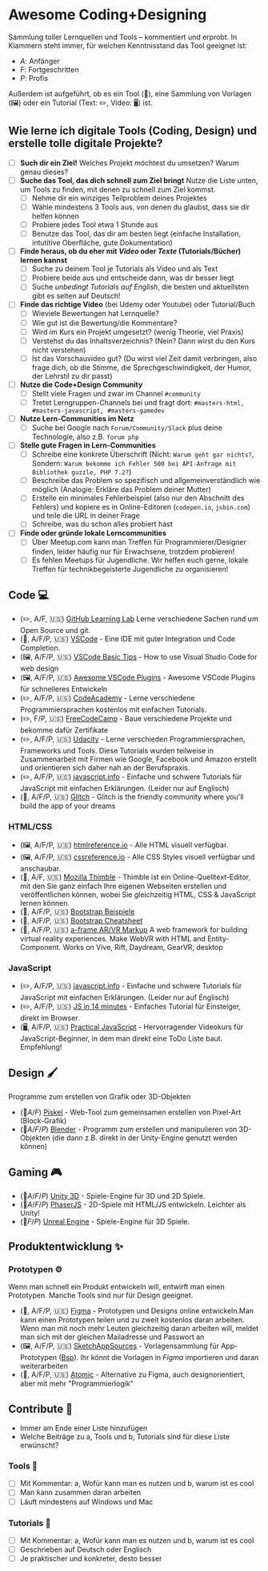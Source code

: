 # Awesome Coding+Designing
Sammlung toller Lernquellen und Tools – kommentiert und erprobt.
In Klammern steht immer, für welchen Kenntnisstand das Tool geeignet ist:

- *A*: Anfänger
- *F*: Fortgeschritten
- *P*: Profis

Außerdem ist aufgeführt, ob es ein Tool (🔨), eine Sammlung von Vorlagen (🖼) oder ein Tutorial (Text: ✏️, Video: 🖥) ist.

## Wie lerne ich digitale Tools (Coding, Design) und erstelle tolle digitale Projekte?

- [ ] **Such dir ein Ziel!** Welches Projekt möchtest du umsetzen? Warum genau dieses?
- [ ] **Suche das Tool, das dich schnell zum Ziel bringt** Nutze die Liste unten, um Tools zu finden, mit denen zu schnell zum Ziel kommst. 
	- [ ] Nehme dir ein winziges Teilproblem deines Projektes 
	- [ ] Wähle mindestens 3 Tools aus, von denen du glaubst, dass sie dir helfen können
	- [ ] Probiere jedes Tool etwa 1 Stunde aus
	- [ ] Benutze das Tool, das dir am besten liegt (einfache Installation, intutitive Oberfläche, gute Dokumentation) 
- [ ] **Finde heraus, ob du eher mit *Video* oder *Texte* (Tutorials/Bücher) lernen kannst**
	- [ ] Suche zu deinem Tool je Tutorials als Video und als Text
	- [ ] Probiere beide aus und entscheide dann, was dir besser liegt
	- [ ] Suche _unbedingt Tutorials auf English_, die besten und aktuellsten gibt es selten auf Deutsch!
- [ ]  **Finde das richtige Video** (bei Udemy oder Youtube) oder Tutorial/Buch
    - [ ] Wieviele Bewertungen hat Lernquelle?
    - [ ] Wie gut ist die Bewertung/die Kommentare?
    - [ ] Wird im Kurs ein Projekt umgesetzt? (wenig Theorie, viel Praxis)
    - [ ] Verstehst du das Inhaltsverzeichnis? (Nein? Dann wirst du den Kurs nicht verstehen)
    - [ ] Ist das Vorschauvideo gut? (Du wirst viel Zeit damit verbringen, also frage dich, ob die Stimme, die Sprechgeschwindigkeit, der Humor, der Lehrstil zu dir passt)
- [ ] **Nutze die Code+Design Community**
    - [ ] Stellt viele Fragen und zwar im Channel `#community`
    - [ ] Tretet Lerngruppen-Channels bei und fragt dort: `#masters-html, #masters-javascript, #masters-gamedev`
- [ ] **Nutze Lern-Communities im Netz**
    - [ ] Suche bei Google nach `Forum/Community/Slack` plus deine Technologie, also z.B. `forum php`
- [ ] **Stelle gute Fragen in Lern-Communities** 
    - [ ] Schreibe eine konkrete Überschrift (Nicht: `Warum geht gar nichts?`, Sondern: `Warum bekomme ich Fehler 500 bei API-Anfrage mit Bibliothek guzzle, PHP 7.2?`)
    - [ ] Beschreibe das Problem so spezifisch und allgemeinverständlich wie möglich (Analogie: Erkläre das Problem deiner Mutter)
    - [ ] Erstelle ein minimales Fehlerbeispiel (also nur den Abschnitt des Fehlers) und kopiere es in Online-Editoren (`codepen.io`, `jsbin.com`) und teile die URL in deiner Frage
    - [ ] Schreibe, was du schon alles probiert hast
- [ ]  **Finde oder gründe lokale Lerncommunities**
    - [ ] Über Meetup.com kann man Treffen für Programmierer/Designer finden, leider häufig nur für Erwachsene, trotzdem probieren!
    - [ ] Es fehlen Meetups für Jugendliche. Wir helfen euch gerne, lokale Treffen für technikbegeisterte Jugendliche zu organisieren!

## Code 💻

- (✏️, A/F, :us:) [GitHub Learning Lab](https://lab.github.com/courses) Lerne verschiedene Sachen rund um Open Source und git.
- (🔨, A/F/P, :us:) [VSCode](https://code.visualstudio.com/) - Eine IDE mit guter Integration und Code Completion.
- (🖼, A/F/P, :us:) [VSCode Basic Tips](https://medium.com/@martin_betz/how-to-use-visual-studio-code-for-web-design-f2a2450f54d9) - How to use Visual Studio Code for web design
- (🖼, A/F/P, :us:) [Awesome VSCode Plugins](https://codeburst.io/top-javascript-vscode-extensions-for-faster-development-c687c39596f5) - Awesome VSCode Plugins für schnelleres Entwickeln
- (✏️, A/F/P, :us:) [CodeAcademy](https://www.codecademy.com/) - Lerne verschiedene Programmiersprachen kostenlos mit einfachen Tutorials.
- (✏️, F/P, :us:) [FreeCodeCamp](https://www.freecodecamp.org/) - Baue verschiedene Projekte und bekomme dafür Zertifikate
- (✏️, A/F/P, :us:) [Udacity](https://de.udacity.com/course/all) - Lerne verschieden Programmiersprachen, Frameworks und Tools. Diese Tutorials wurden teilweise in Zusammenarbeit mit Firmen wie Google, Facebook und Amazon erstellt und orientieren sich daher nah an der Berufspraxis.
- (✏️, A/F/P, :us:) [javascript.info](https://javascript.info/) - Einfache und schwere Tutorials für JavaScript mit einfachen Erklärungen. (Leider nur auf Englisch)
- (🔨, A/F/P, :us:) [Glitch](https://glitch.com/) - Glitch is the friendly community where you'll build the app of your dreams

### HTML/CSS

- (🖼, A/F/P, :us:) [htmlreference.io](https://htmlreference.io/) - Alle HTML visuell verfügbar.
- (🖼, A/F/P, :us:) [cssreference.io](https://cssreference.io/) - Alle CSS Styles visuell verfügbar und anschaubar.
- (🔨, A/F, :us:) [Mozilla Thimble](https://thimble.mozilla.org/) - Thimble ist ein Online-Quelltext-Editor, mit den Sie ganz einfach Ihre eigenen Webseiten erstellen und veröffentlichen können, wobei Sie gleichzeitig HTML, CSS & JavaScript lernen können.
- (🔨, A/F/P, :us:) [Bootstrap Beispiele](https://getbootstrap.com/docs/4.1/examples/)
- (🔨, A/F/P, :us:) [Bootstrap Cheatsheet](https://hackerthemes.com/bootstrap-cheatsheet/)
- (🔨, A/F/P, :us:) [a-frame AR/VR Markup](https://aframe.io/)  A web framework for building virtual reality experiences. Make WebVR with HTML and Entity-Component. Works on Vive, Rift, Daydream, GearVR, desktop


### JavaScript

- (✏️, A/F/P, :us:) [javascript.info](https://javascript.info/) - Einfache und schwere Tutorials für JavaScript mit einfachen Erklärungen. (Leider nur auf Englisch)
- (✏️, A/F/P, :us:) [JS in 14 minutes](https://jgthms.com/javascript-in-14-minutes/) - Einfaches Tutorial für Einsteiger, direkt im Browser.
- (🖥, A/F/P, :us:) [Practical JavaScript](https://watchandcode.com/p/practical-javascript) - Hervorragender Videokurs für JavaScript-Beginner, in dem man direkt eine ToDo Liste baut. Empfehlung!

## Design 🖌

Programme zum erstellen von Grafik oder 3D-Objekten

- (🔨*A*/*F*) [Piskel](https://www.piskelapp.com/) - Web-Tool zum gemeinsamen erstellen von Pixel-Art (Block-Grafik)
- (🔨*A*/*F*/*P*) [Blender](https://www.blender.org/) - Programm zum erstellen und manipulieren von 3D-Objekten (die dann z.B. direkt in der Unity-Engine genutzt werden können)

## Gaming 🎮

- (🔨*A*/*F*/*P*) [Unity 3D](https://unity3d.com/) - Spiele-Engine für 3D und 2D Spiele.
- (🔨*A*/*F*/*P*) [PhaserJS](https://phaser.io/) - 2D-Spiele mit HTML/JS entwickeln. Leichter als Unity!
- (🔨*F*/*P*) [Unreal Engine](https://www.unrealengine.com/) - Spiele-Engine für 3D Spiele.

## Produktentwicklung ✨

### Prototypen ⚙

Wenn man schnell ein Produkt entwickeln will, entwirft man einen Prototypen. Manche Tools sind nur für Design geeignet.

-  (🔨, A/F/P, :us:) [Figma](https://www.figma.com/) - Prototypen und Designs online entwickeln.Man kann einen Prototypen teilen und zu zweit kostenlos daran arbeiten. Wenn man mit noch mehr Leuten gleichzeitig daran arbeiten will, meldet man sich mit der gleichen Mailadresse und Passwort an
- (🖼, A/F/P, :us:) [SketchAppSources](https://www.sketchappsources.com/) - Vorlagensammlung für App-Prototypen ([Bsp](https://www.sketchappsources.com/free-source/3320-material-design-widgets-ui-kit-sketch-freebie-resource.html)). Ihr könnt die Vorlagen in *Figma* importieren und daran weiterarbeiten 
- (🔨, A/F/P, :us:) [Atomic](https://atomic.io/) - Alternative zu Figma, auch designorientiert, aber mit mehr "Programmierlogik" 

## Contribute 🤔

- Immer am Ende einer Liste hinzufügen
- Welche Beiträge zu a, Tools und b, Tutorials sind für diese Liste erwünscht?


### Tools 🔨

- [ ] Mit Kommentar: a, Wofür kann man es nutzen und b, warum ist es cool
- [ ] Man kann zusammen daran arbeiten
- [ ] Läuft mindestens auf Windows und Mac

### Tutorials 📜

- [ ] Mit Kommentar: a, Wofür kann man es nutzen und b, warum ist es cool
- [ ] Geschrieben auf Deutsch oder Englisch
- [ ] Je praktischer und konkreter, desto besser
